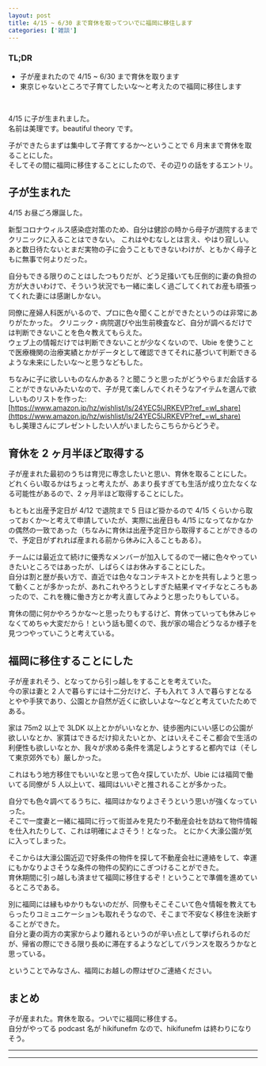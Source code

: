 ```yaml
---
layout: post
title: 4/15 ~ 6/30 まで育休を取ってついでに福岡に移住します
categories: ['雑談']
---
```



### TL;DR
- 子が産まれたので 4/15 ~ 6/30 まで育休を取ります
- 東京じゃないところで子育てしたいな〜と考えたので福岡に移住します
<br>

4/15 に子が生まれました。  
名前は美理です。beautiful theory です。

子ができたらまずは集中して子育てするか〜ということで 6 月末まで育休を取ることにした。  
そしてその間に福岡に移住することにしたので、その辺りの話をするエントリ。


## 子が生まれた
4/15 お昼ごろ爆誕した。

新型コロナウィルス感染症対策のため、自分は健診の時から母子が退院するまでクリニックに入ることはできない。
これはやむなしとは言え、やはり寂しい。あと数日待たないとまだ実物の子に会うこともできないわけが、ともかく母子ともに無事で何よりだった。

自分もできる限りのことはしたつもりだが、どう足掻いても圧倒的に妻の負担の方が大きいわけで、そういう状況でも一緒に楽しく過ごしてくれてお産も頑張ってくれた妻には感謝しかない。

同僚に産婦人科医がいるので、プロに色々聞くことができたというのは非常にありがたかった。
クリニック・病院選びや出生前検査など、自分が調べるだけでは判断できないことを色々教えてもらえた。  
ウェブ上の情報だけでは判断できないことが少なくないので、Ubie を使うことで医療機関の治療実績とかがデータとして確認できてそれに基づいて判断できるような未来にしたいな〜と思うなどもした。

ちなみに子に欲しいものなんかある？と聞こうと思ったがどうやらまだ会話することができないみたいなので、子が見て楽しんでくれそうなアイテムを選んで欲しいものリストを作った: [https://www.amazon.jp/hz/wishlist/ls/24YEC5IJRKEVP?ref_=wl_share](https://www.amazon.jp/hz/wishlist/ls/24YEC5IJRKEVP?ref_=wl_share)  
もし美理さんにプレゼントしたい人がいましたらこちらからどうぞ。


## 育休を 2 ヶ月半ほど取得する
子が産まれた最初のうちは育児に専念したいと思い、育休を取ることにした。  
どれくらい取るかはちょっと考えたが、あまり長すぎても生活が成り立たなくなる可能性があるので、2 ヶ月半ほど取得することにした。

もともと出産予定日が 4/12 で退院まで 5 日ほど掛かるので 4/15 くらいから取っておくか〜と考えて申請していたが、実際に出産日も 4/15 になってなかなかの偶然の一致であった（ちなみに育休は出産予定日から取得することができるので、予定日がずれれば産まれる前から休みに入ることもある）。

チームには最近立て続けに優秀なメンバーが加入してるので一緒に色々やっていきたいところではあったが、しばらくはお休みすることにした。  
自分は割と歴が長い方で、直近では色々なコンテキストとかを共有しようと思って動くことが多かったが、あれこれやろうとしすぎた結果イマイチなところもあったので、これを機に働き方とか考え直してみようと思ったりもしている。

育休の間に何かやろうかな〜と思ったりもするけど、育休っていっても休みじゃなくてめちゃ大変だから！という話も聞くので、我が家の場合どうなるか様子を見つつやっていこうと考えている。


## 福岡に移住することにした
子が産まれそう、となってから引っ越しをすることを考えていた。  
今の家は妻と 2 人で暮らすには十二分だけど、子も入れて 3 人で暮らすとなるとやや手狭であり、公園とか自然が近くに欲しいよな〜などと考えていたためである。

家は 75m2 以上で 3LDK 以上とかがいいなとか、徒歩圏内にいい感じの公園が欲しいなとか、家賃はできるだけ抑えたいとか、とはいえそこそこ都会で生活の利便性も欲しいなとか、我々が求める条件を満足しようとすると都内では（そして東京郊外でも）厳しかった。

これはもう地方移住でもいいなと思って色々探していたが、Ubie には福岡で働いてる同僚が 5 人以上いて、福岡はいいぞと推されることが多かった。  

自分でも色々調べてるうちに、福岡はかなりよさそうという思いが強くなっていった。  
そこで一度妻と一緒に福岡に行って街並みを見たり不動産会社を訪ねて物件情報を仕入れたりして、これは明確によさそう！となった。
とにかく大濠公園が気に入ってしまった。

そこからは大濠公園近辺で好条件の物件を探して不動産会社に連絡をして、幸運にもかなりよさそうな条件の物件の契約にこぎつけることができた。  
育休期間に引っ越しも済ませて福岡に移住するぞ！ということで準備を進めているところである。

別に福岡には縁もゆかりもないのだが、同僚もそこそこいて色々情報を教えてもらったりコミュニケーションも取れそうなので、そこまで不安なく移住を決断することができた。  
自分と妻の両方の実家からより離れるというのが辛い点として挙げられるのだが、帰省の際にできる限り長めに滞在するようなどしてバランスを取ろうかなと思っている。

ということでみなさん、福岡にお越しの際はぜひご連絡ください。


## まとめ
子が産まれた。育休を取る。ついでに福岡に移住する。  
自分がやってる podcast 名が hikifunefm なので、hikifunefm は終わりになりそう。

---
---
<br>
